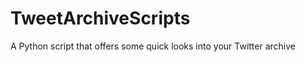 TweetArchiveScripts
===================

A Python script that offers some quick looks into your Twitter archive
